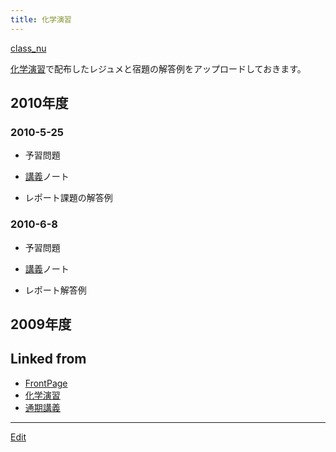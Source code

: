 ```yaml
---
title: 化学演習
---
```

[class_nu](/class_nu)

[化学演習](/化学演習)で配布したレジュメと宿題の解答例をアップロードしておきます。


## 2010年度


### 2010-5-25

* 予習問題
[](2010-5-25homework.pdf)

* [講義](/講義)ノート
[](2010-5-25note.pdf)

* レポート課題の解答例
[](2010-5-25reportanswer.pdf)


### 2010-6-8

* 予習問題
[](2010-6-8homework.pdf)

* [講義](/講義)ノート
[](2010-6-8note.pdf)

* レポート解答例
[](2010-6-8reportanswer.pdf)


## 2009年度

[](2009-05-18note.pdf)

[](2009-06-02note.pdf)

<!-- [](2009-6-2homework.pdf) -->




## Linked from

* [FrontPage](/FrontPage)
* [化学演習](/化学演習)
* [通期講義](/通期講義)


----
[Edit](https://github.com/vitroid/vitroid.github.io/edit/master/MD/化学演習.md)
